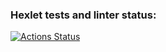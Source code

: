 ### Hexlet tests and linter status:
[![Actions Status](https://github.com/ElenaBronina/python-project-50/actions/workflows/hexlet-check.yml/badge.svg)](https://github.com/ElenaBronina/python-project-50/actions)